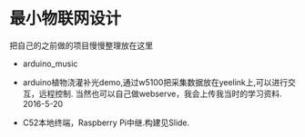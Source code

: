 # 最小物联网设计

把自己的之前做的项目慢慢整理放在这里

* arduino_music 
* arduino植物浇灌补光demo,通过w5100把采集数据放在yeelink上,可以进行交互，远程控制.
当然也可以自己做webserve，我会上传我当时的学习资料.
2016-5-20

* C52本地终端，Raspberry Pi中继.构建见Slide.
